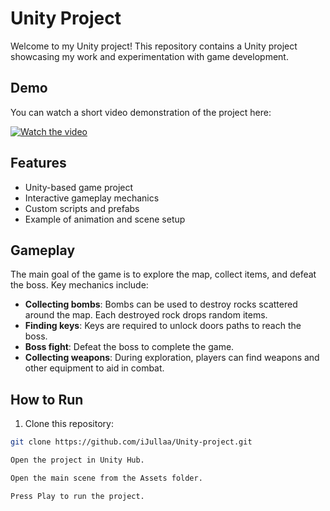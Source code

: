 # Unity Project

Welcome to my Unity project! This repository contains a Unity project showcasing my work and experimentation with game development.

##  Demo

You can watch a short video demonstration of the project here:

[![Watch the video](https://img.youtube.com/vi/vjZh062c0eY/0.jpg)](https://youtu.be/vjZh062c0eY)

##  Features

- Unity-based game project
- Interactive gameplay mechanics
- Custom scripts and prefabs
- Example of animation and scene setup

##  Gameplay

The main goal of the game is to explore the map, collect items, and defeat the boss. Key mechanics include:

- **Collecting bombs**: Bombs can be used to destroy rocks scattered around the map. Each destroyed rock drops random items.  
- **Finding keys**: Keys are required to unlock doors paths to reach the boss.  
- **Boss fight**: Defeat the boss to complete the game.  
- **Collecting weapons**: During exploration, players can find weapons and other equipment to aid in combat.

##  How to Run

1. Clone this repository:

```bash
git clone https://github.com/iJullaa/Unity-project.git

Open the project in Unity Hub.

Open the main scene from the Assets folder.

Press Play to run the project.

